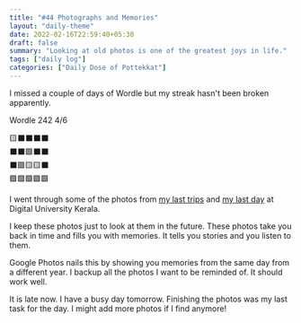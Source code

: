 ```yaml
---
title: "#44 Photographs and Memories"
layout: "daily-theme"
date: 2022-02-16T22:59:40+05:30
draft: false
summary: "Looking at old photos is one of the greatest joys in life."
tags: ["daily log"]
categories: ["Daily Dose of Pottekkat"]
---
```


I missed a couple of days of Wordle but my streak hasn't been broken apparently.

Wordle 242 4/6

🟨⬛⬛⬛⬛\
⬛⬛🟩⬛⬛\
⬛🟩🟨🟨⬛\
🟩🟩🟩🟩🟩

I went through some of the photos from [my last trips](/dailies/13-2-22-varkala-and-punchakkari/) and [my last day](/dailies/15-2-22-end-of-an-era/) at Digital University Kerala.

I keep these photos just to look at them in the future. These photos take you back in time and fills you with memories. It tells you stories and you listen to them.

Google Photos nails this by showing you memories from the same day from a different year. I backup all the photos I want to be reminded of. It should work well.

It is late now. I have a busy day tomorrow. Finishing the photos was my last task for the day. I might add more photos if I find anymore!
